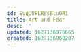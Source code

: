 ```yaml
---
id: EvqU0FLR8sBlu0R1
title: Art and Fear
desc: ''
updated: 1627136976665
created: 1627136968207
---
```


